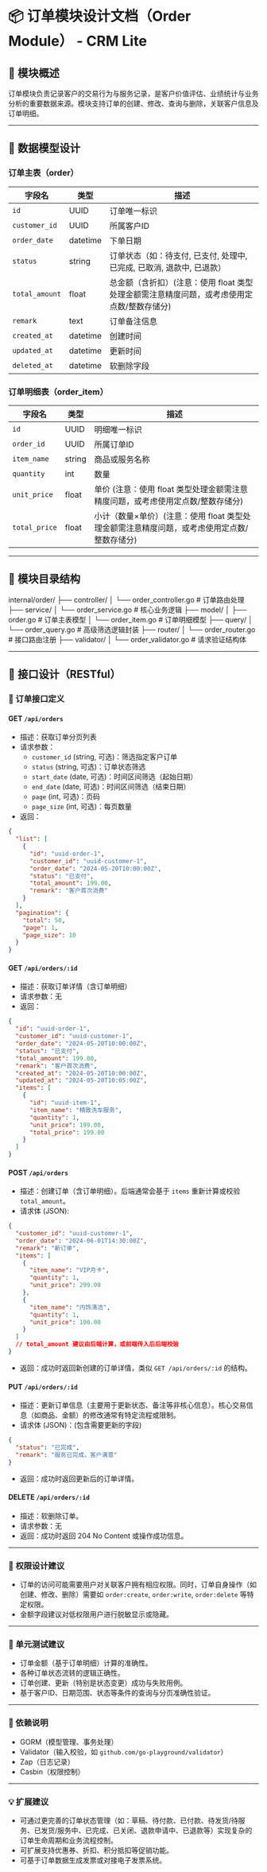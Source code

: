 # 📦 订单模块设计文档（Order Module） - CRM Lite

## 📌 模块概述

订单模块负责记录客户的交易行为与服务记录，是客户价值评估、业绩统计与业务分析的重要数据来源。模块支持订单的创建、修改、查询与删除，关联客户信息及订单明细。

---

## 🧱 数据模型设计

### 订单主表（order）

| 字段名          | 类型       | 描述                   |
|------------------|------------|------------------------|
| `id`             | UUID       | 订单唯一标识           |
| `customer_id`    | UUID       | 所属客户ID             |
| `order_date`     | datetime   | 下单日期               |
| `status`         | string     | 订单状态（如：待支付, 已支付, 处理中, 已完成, 已取消, 退款中, 已退款）   |
| `total_amount`   | float      | 总金额（含折扣）(注意：使用 float 类型处理金额需注意精度问题，或考虑使用定点数/整数存储分)       |
| `remark`         | text       | 订单备注信息           |
| `created_at`     | datetime   | 创建时间               |
| `updated_at`     | datetime   | 更新时间               |
| `deleted_at`     | datetime   | 软删除字段             |

### 订单明细表（order_item）

| 字段名         | 类型     | 描述                     |
|----------------|----------|--------------------------|
| `id`           | UUID     | 明细唯一标识             |
| `order_id`     | UUID     | 所属订单ID               |
| `item_name`    | string   | 商品或服务名称           |
| `quantity`     | int      | 数量                     |
| `unit_price`   | float    | 单价 (注意：使用 float 类型处理金额需注意精度问题，或考虑使用定点数/整数存储分)                    |
| `total_price`  | float    | 小计（数量×单价）(注意：使用 float 类型处理金额需注意精度问题，或考虑使用定点数/整数存储分)        |

---

## 📂 模块目录结构

internal/order/
├── controller/
│   └── order_controller.go      # 订单路由处理
├── service/
│   └── order_service.go         # 核心业务逻辑
├── model/
│   ├── order.go                 # 订单主表模型
│   └── order_item.go            # 订单明细模型
├── query/
│   └── order_query.go           # 高级筛选逻辑封装
├── router/
│   └── order_router.go          # 接口路由注册
├── validator/
│   └── order_validator.go       # 请求验证结构体

---

## 🔌 接口设计（RESTful）

### 📄 订单接口定义

#### GET `/api/orders`

- 描述：获取订单分页列表
- 请求参数：
  - `customer_id` (string, 可选)：筛选指定客户订单
  - `status` (string, 可选)：订单状态筛选
  - `start_date` (date, 可选)：时间区间筛选（起始日期）
  - `end_date` (date, 可选)：时间区间筛选（结束日期）
  - `page` (int, 可选)：页码
  - `page_size` (int, 可选)：每页数量
- 返回：

```json
{
  "list": [
    {
      "id": "uuid-order-1",
      "customer_id": "uuid-customer-1",
      "order_date": "2024-05-20T10:00:00Z",
      "status": "已支付",
      "total_amount": 199.00,
      "remark": "客户首次消费"
    }
  ],
  "pagination": {
    "total": 50,
    "page": 1,
    "page_size": 10
  }
}
```

#### GET `/api/orders/:id`

- 描述：获取订单详情（含订单明细）
- 请求参数：无
- 返回：

```json
{
  "id": "uuid-order-1",
  "customer_id": "uuid-customer-1",
  "order_date": "2024-05-20T10:00:00Z",
  "status": "已支付",
  "total_amount": 199.00,
  "remark": "客户首次消费",
  "created_at": "2024-05-20T10:00:00Z",
  "updated_at": "2024-05-20T10:05:00Z",
  "items": [
    {
      "id": "uuid-item-1",
      "item_name": "精致洗车服务",
      "quantity": 1,
      "unit_price": 199.00,
      "total_price": 199.00
    }
  ]
}
```

#### POST `/api/orders`

- 描述：创建订单（含订单明细）。后端通常会基于 `items` 重新计算或校验 `total_amount`。
- 请求体 (JSON):

```json
{
  "customer_id": "uuid-customer-1",
  "order_date": "2024-06-01T14:30:00Z",
  "remark": "新订单",
  "items": [
    {
      "item_name": "VIP月卡",
      "quantity": 1,
      "unit_price": 299.00
    },
    {
      "item_name": "内饰清洁",
      "quantity": 1,
      "unit_price": 100.00
    }
  ]
  // total_amount 建议由后端计算，或前端传入后后端校验
}
```

- 返回：成功时返回新创建的订单详情，类似 `GET /api/orders/:id` 的结构。

#### PUT `/api/orders/:id`

- 描述：更新订单信息（主要用于更新状态、备注等非核心信息）。核心交易信息（如商品、金额）的修改通常有特定流程或限制。
- 请求体 (JSON)：(包含需要更新的字段)

```json
{
  "status": "已完成",
  "remark": "服务已完成，客户满意"
}
```

- 返回：成功时返回更新后的订单详情。

#### DELETE `/api/orders/:id`

- 描述：软删除订单。
- 请求参数：无
- 返回：成功时返回 204 No Content 或操作成功信息。

---

### 🔐 权限设计建议

- 订单的访问可能需要用户对关联客户拥有相应权限。同时，订单自身操作（如创建、修改、删除）需要如 `order:create`, `order:write`, `order:delete` 等特定权限。
- 金额字段建议对低权限用户进行脱敏显示或隐藏。

---

### 🧪 单元测试建议

- 订单金额（基于订单明细）计算的准确性。
- 各种订单状态流转的逻辑正确性。
- 订单创建、更新（特别是状态变更）成功与失败用例。
- 基于客户ID、日期范围、状态等条件的查询与分页准确性验证。

---

### 📎 依赖说明

- GORM（模型管理、事务处理）
- Validator（输入校验，如 `github.com/go-playground/validator`）
- Zap（日志记录）
- Casbin（权限控制）

---

### 💡 扩展建议

- 可通过更完善的订单状态管理（如：草稿、待付款、已付款、待发货/待服务、已发货/服务中、已完成、已关闭、退款申请中、已退款等）实现复杂的订单生命周期和业务流程控制。
- 可扩展支持优惠券、折扣、积分抵扣等促销功能。
- 可基于订单数据生成发票或对接电子发票系统。
